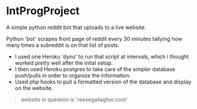 # IntProgProject
A simple python reddit bot that uploads to a live website.

Python 'bot' scrapes front page of reddit every 30 minutes tallying how many times a subreddit is on that list of posts. 
- I used one Heroku 'dyno' to run that script at intervals, which i thought worked pretty well after the inital setup.
- I then used Heroku postgres to take care of the simpler database push/pulls in order to organize the information.
- Used php hooks to pull a formatted version of the database and display on the website. 

> website in question is 'reesegallagher.com'

